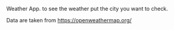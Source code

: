 Weather App.
to see the weather put the city you want to check.

Data are taken from https://openweathermap.org/

